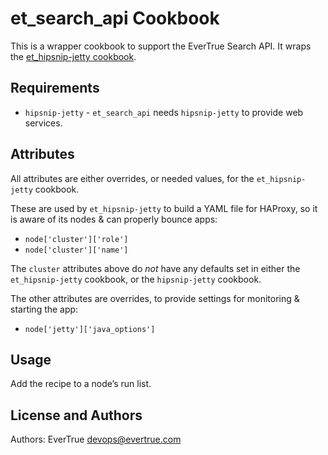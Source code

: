 # et_search_api Cookbook

This is a wrapper cookbook to support the EverTrue Search API. It wraps the [et_hipsnip-jetty cookbook](https://github.com/evertrue/et_hipsnip-jetty-cookbook).

## Requirements

* `hipsnip-jetty` - `et_search_api` needs `hipsnip-jetty` to provide web services.

## Attributes

All attributes are either overrides, or needed values, for the `et_hipsnip-jetty` cookbook.

These are used by `et_hipsnip-jetty` to build a YAML file for HAProxy, so it is aware of its nodes & can properly bounce apps:

* `node['cluster']['role']`
* `node['cluster']['name']`

The `cluster` attributes above do _not_ have any defaults set in either the `et_hipsnip-jetty` cookbook, or the `hipsnip-jetty` cookbook.

The other attributes are overrides, to provide settings for monitoring & starting the app:

* `node['jetty']['java_options']`

## Usage

Add the recipe to a node’s run list.

## License and Authors

Authors: EverTrue <devops@evertrue.com>
